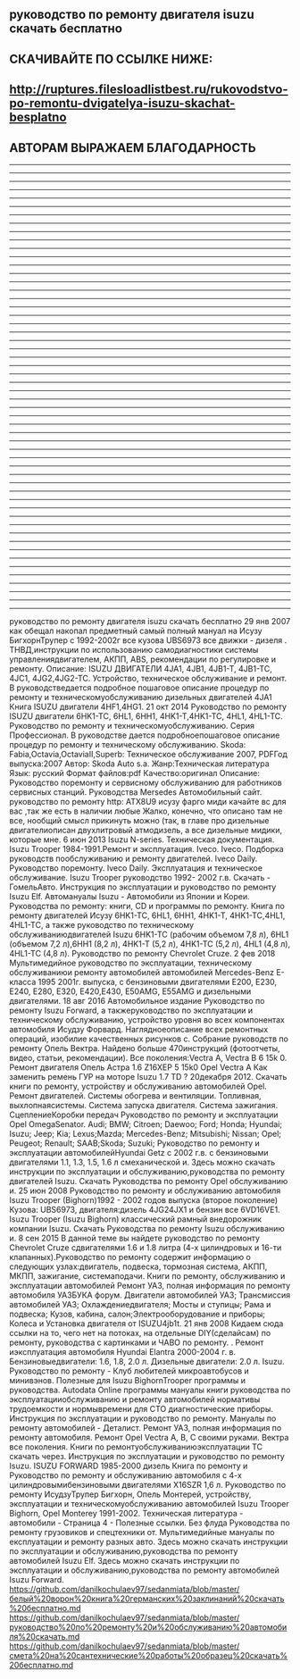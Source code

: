 руководство по ремонту двигателя isuzu скачать бесплатно
--------------------------------------------------
СКАЧИВАЙТЕ ПО ССЫЛКЕ НИЖЕ:
--------------------------------------------------
http://ruptures.filesloadlistbest.ru/rukovodstvo-po-remontu-dvigatelya-isuzu-skachat-besplatno
--------------------------------------------------
АВТОРАМ ВЫРАЖАЕМ БЛАГОДАРНОСТЬ
--------------------------------------------------
--------------------------------------------------
--------------------------------------------------
--------------------------------------------------
--------------------------------------------------
--------------------------------------------------
--------------------------------------------------
--------------------------------------------------
--------------------------------------------------
--------------------------------------------------
--------------------------------------------------
--------------------------------------------------
--------------------------------------------------
--------------------------------------------------
--------------------------------------------------
--------------------------------------------------
--------------------------------------------------
--------------------------------------------------
--------------------------------------------------
--------------------------------------------------
--------------------------------------------------
--------------------------------------------------
--------------------------------------------------
--------------------------------------------------
--------------------------------------------------
--------------------------------------------------
--------------------------------------------------
--------------------------------------------------
--------------------------------------------------
--------------------------------------------------
--------------------------------------------------
--------------------------------------------------
--------------------------------------------------
--------------------------------------------------
--------------------------------------------------
--------------------------------------------------
--------------------------------------------------
--------------------------------------------------
--------------------------------------------------
--------------------------------------------------
--------------------------------------------------
--------------------------------------------------
--------------------------------------------------
--------------------------------------------------
--------------------------------------------------
--------------------------------------------------
--------------------------------------------------
--------------------------------------------------
--------------------------------------------------
--------------------------------------------------
--------------------------------------------------
--------------------------------------------------
--------------------------------------------------
--------------------------------------------------
--------------------------------------------------
руководство по ремонту двигателя isuzu скачать бесплатно 29 янв 2007  как обещал накопал предметный самый полный мануал на Исузу БигхорнТрупер с 1992-2002г все кузова UBS6973 все движки - дизеля . ТНВД,инструкции по использованию самодиагностики системы управлениядвигателем, АКПП, ABS, рекомендации по регулировке и ремонту. Описание: ISUZU ДВИГАТЕЛИ 4JA1, 4JB1, 4JB1-T, 4JB1-TC, 4JC1, 4JG2,4JG2-TC. Устройство, техническое обслуживание и ремонт. В руководстведается подробное пошаговое описание процедур по ремонту и техническомуобслуживанию дизельных двигателей 4JA1 Книга ISUZU двигатели 4HF1,4HG1. 21 окт 2014  Руководство по ремонту ISUZU двигатели 6HK1-TC, 6НL1, 6НН1, 4HK1-T,4HK1-TC, 4HL1, 4HL1-TC. Руководство по ремонту и техническомуобслуживанию. Серия Профессионал. В руководстве дается подробноепошаговое описание процедур по ремонту и техническому обслуживанию. Skoda: Fabia,Octavia,OctaviaII,Superb: Техническое обслуживание 2007, PDFГод выпуска:2007 Автор: Skoda Auto s.a. Жанр:Техническая литература Язык: русский Формат файлов:pdf Качество:оригинал Описание: Руководство поремонту и сервисному обслуживанию для работников сервисных станций. Руководства Mersedes  Автомобильный сайт. руководство по ремонту http: ATX8U9 исузу фарго миди качайте вс для вас ,так же есть в наличии любые  Жалко, конечно, что описано там не все, нообщий смысл прикинуть можно (так, в главе про дизельные двигателиописан двухлитровый атмодизель, а все дизельные мидики, которые мне. 6 июн 2013  Isuzu N-series. Техническая документация. Isuzu Trooper 1984-1991.Ремонт и эксплуатация. Iveco. Iveco. Подборка руководств пообслуживанию и ремонту двигателей. Iveco Daily. Руководство поремонту. Iveco Daily. Эксплуатация и техническое обслуживание. Isuzu Trooper руководство 1992- 2002 г.в.  Скачать - ГомельАвто. Инструкция по эксплуатации и руководство по ремонту Isuzu Elf. Автомануалы Isuzu - Автомобили из Японии и Кореи. Руководства по ремонту: книги, CD и программы по ремонту. Книга по ремонту двигателей Исузу 6HK1-TC, 6НL1, 6НН1, 4HK1-T, 4HK1-TC,4HL1, 4HL1-TC, а также руководство по техническому обслуживаниюдвигателей Isuzu 6HK1-TC (рабочим объемом 7,8 л), 6HL1 (объемом 7,2 л),6HH1 (8,2 л), 4HK1-T (5,2 л), 4HK1-TC (5,2 л), 4HL1 (4,8 л), 4HL1-TC (4,8 л).
Руководство по ремонту Chevrolet Cruze. 2 фев 2018  Мультимедийное руководство по эксплуатации, техническому обслуживаниюи ремонту автомобилей автомобилей Mercedes-Benz E-класса 1995  2001г. выпуска, c бензиновыми двигателями Е200, Е230, Е240, Е280, Е320, Е420,E430, E50AMG, E55AMG и дизельными двигателями. 18 авг 2016  Автомобильное издание Руководство по ремонту Isuzu Forward, а такжеруководство по эксплуатации и техническому обслуживанию, устройство уровня во всех компонентах автомобиля Исудзу Форвард. Наглядноеописание всех ремонтных операций, изобилие качественных рисунков с. Собрание руководств по ремонту Опель Вектра. Найдено больше 470инструкций (фотоотчеты, видео, статьи, рекомендации). Все поколения:Vectra A,  Vectra B 6 15k 0. Ремонт двигателя Опель Астра 1.6 Z16XEP 5 15k0  Opel Vectra A Как заменить ремень ГУР на моторе Isuzu 1.7 TD ? 20декабря 2012. Скачать книги по ремонту, устройству и обслуживанию автомобилей Opel. Ремонт двигателей. Системы обогрева и вентиляции. Топливная, выхлопнаясистемы. Система запуска двигателя. Система зажигания. СцеплениеКоробки передач  Руководство по ремонту и эксплуатации Opel OmegaSenator. Audi; BMW; Citroen; Daewoo; Ford; Honda; Hyundai; Isuzu; Jeep; Kia; Lexus;Mazda; Mercedes-Benz; Mitsubishi; Nissan; Opel; Peugeot; Renault; SAAB;Skoda; Suzuki;  Руководство по ремонту и эксплуатации автомобилейHyundai Getz с 2002 г.в. с бензиновыми двигателями 1.1, 1.3, 1.5, 1.6 л смеханической и. Здесь можно скачать инструкции по эксплуатации и обслуживанию,руководства по ремонту двигателей Isuzu. Скачать Руководства по ремонту Opel обслуживанию и. 25 июн 2008  Руководство по ремонту и обслуживанию автомобиля Isuzu Trooper (Bighorn)1992 - 2002 годов выпуска (второе поколение) Кузова: UBS6973, двигателя:дизель 4JG24JX1 и бензин все 6VD16VE1. Isuzu Trooper (Isuzu Bighorn) классический рамный внедорожник компании Isuzu. Скачать Руководства по ремонту Isuzu обслуживанию и. 8 сен 2015  В данной теме вы найдете руководство по ремонту Chevrolet Cruze сдвигателями 1.6 и 1.8 литра (4-х цилиндровых и 16-ти клапанных).Руководство по ремонту содержит информацию о следующих узлах:двигатель, подвеска, тормозная система, АКПП, МКПП, зажигание, системаподачи. Книги по ремонту, обслуживанию и эксплуатации автомобилей
Ремонт УАЗ, полная информация по ремонту автомобиля УАЗБУКА форум. Двигатели автомобилей УАЗ; Трансмиссия автомобилей УАЗ; Охлаждениедвигателя; Мосты и ступицы; Рама и подвеска; Кузов, кабина, салон;Электрооборудование и приборы; Колеса и  Установка двигателя от ISUZU4jb1t. 21 янв 2008  Кидаем сюда ссылки на то, чего нет на потоках, на отдельные DIY(сделайсам) по ремонту, руководства с картинками и ЧАВО по ремонту. . Ремонт иэксплуатация автомобиля Hyundai Elantra 2000-2004 г. в. Бензиновыедвигатели: 1.6, 1.8, 2.0 л. Дизельные двигатели: 2.0 л. Isuzu. Руководство по ремонту - Клуб любителей микроавтобусов и минивэнов. Полезные для Isuzu BighornTrooper программы и руководства. Autodata Online программы мануалы книги руководства по эксплуатацииобслуживанию и ремонту автомобилей нормативы трудоемкости и нормывремени для СТО диагностические приборы. Инструкция по эксплуатации и руководство по ремонту. Мануалы по ремонту автомобилей - Деталист. Ремонт УАЗ, полная информация по ремонту автомобиля. Ремонт Opel Vectra A, B, C своими руками. Вектра все поколения. Книги по ремонтуобслуживаниюэксплуатации ТС скачать через. Инструкция по эксплуатации и руководство по ремонту Isuzu. ISUZU FORWARD 1985-2000 дизель Книга по ремонту и
Руководство по ремонту и обслуживанию автомобиля с 4-х цилиндровымибензиновыми двигателями X16SZR 1,6 л.  Руководство по ремонту ИсудзуТрупер  Бигхорн, Опель Монтерей, устройству, эксплуатации и техническомуобслуживанию автомобилей Isuzu Trooper  Bighorn, Opel Monterey 1991-2002. Техническая литература - автомобили - Страница 4 - Полезные ссылки. Без флуда Руководства по ремонту грузовиков и спецтехники от. Мультимедийные мануалы по експлуатации и ремонту разных авто. Здесь можно скачать инструкции по эксплуатации и обслуживанию,руководства по ремонту автомобилей Isuzu Elf. Здесь можно скачать инструкции по эксплуатации и обслуживанию,руководства по ремонту автомобилей Isuzu Forward.
https://github.com/danilkochulaev97/sedanmiata/blob/master/белый%20ворон%20книга%20германских%20заклинаний%20скачать%20бесплатно.md
https://github.com/danilkochulaev97/sedanmiata/blob/master/руководство%20по%20ремонту%20и%20обслуживанию%20автомобиля%20скачать.md
https://github.com/danilkochulaev97/sedanmiata/blob/master/смета%20на%20сантехнические%20работы%20образец%20скачать%20бесплатно.md